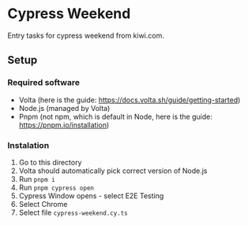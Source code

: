 # Cypress Weekend

Entry tasks for cypress weekend from kiwi.com.

## Setup

### Required software

- Volta (here is the guide: https://docs.volta.sh/guide/getting-started)
- Node.js (managed by Volta)
- Pnpm (not npm, which is default in Node, here is the guide: https://pnpm.io/installation)

### Instalation
1. Go to this directory
2. Volta should automatically pick correct version of Node.js
3. Run `pnpm i`
4. Run `pnpm cypress open`
5. Cypress Window opens - select E2E Testing
6. Select Chrome
7. Select file `cypress-weekend.cy.ts`